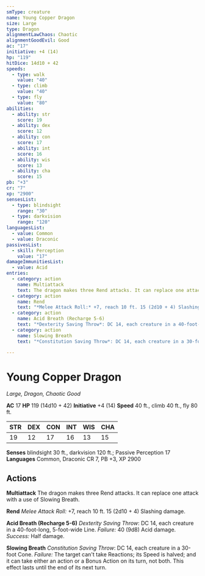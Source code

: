 ```yaml
---
smType: creature
name: Young Copper Dragon
size: Large
type: Dragon
alignmentLawChaos: Chaotic
alignmentGoodEvil: Good
ac: "17"
initiative: +4 (14)
hp: "119"
hitDice: 14d10 + 42
speeds:
  - type: walk
    value: "40"
  - type: climb
    value: "40"
  - type: fly
    value: "80"
abilities:
  - ability: str
    score: 19
  - ability: dex
    score: 12
  - ability: con
    score: 17
  - ability: int
    score: 16
  - ability: wis
    score: 13
  - ability: cha
    score: 15
pb: "+3"
cr: "7"
xp: "2900"
sensesList:
  - type: blindsight
    range: "30"
  - type: darkvision
    range: "120"
languagesList:
  - value: Common
  - value: Draconic
passivesList:
  - skill: Perception
    value: "17"
damageImmunitiesList:
  - value: Acid
entries:
  - category: action
    name: Multiattack
    text: The dragon makes three Rend attacks. It can replace one attack with a use of Slowing Breath.
  - category: action
    name: Rend
    text: "*Melee Attack Roll:* +7, reach 10 ft. 15 (2d10 + 4) Slashing damage."
  - category: action
    name: Acid Breath (Recharge 5-6)
    text: "*Dexterity Saving Throw*: DC 14, each creature in a 40-foot-long, 5-foot-wide Line. *Failure:*  40 (9d8) Acid damage. *Success:*  Half damage."
  - category: action
    name: Slowing Breath
    text: "*Constitution Saving Throw*: DC 14, each creature in a 30-foot Cone. *Failure:*  The target can't take Reactions; its Speed is halved; and it can take either an action or a Bonus Action on its turn, not both. This effect lasts until the end of its next turn."

---
```


# Young Copper Dragon
*Large, Dragon, Chaotic Good*

**AC** 17
**HP** 119 (14d10 + 42)
**Initiative** +4 (14)
**Speed** 40 ft., climb 40 ft., fly 80 ft.

| STR | DEX | CON | INT | WIS | CHA |
| --- | --- | --- | --- | --- | --- |
| 19 | 12 | 17 | 16 | 13 | 15 |

**Senses** blindsight 30 ft., darkvision 120 ft.; Passive Perception 17
**Languages** Common, Draconic
CR 7, PB +3, XP 2900

## Actions

**Multiattack**
The dragon makes three Rend attacks. It can replace one attack with a use of Slowing Breath.

**Rend**
*Melee Attack Roll:* +7, reach 10 ft. 15 (2d10 + 4) Slashing damage.

**Acid Breath (Recharge 5-6)**
*Dexterity Saving Throw*: DC 14, each creature in a 40-foot-long, 5-foot-wide Line. *Failure:*  40 (9d8) Acid damage. *Success:*  Half damage.

**Slowing Breath**
*Constitution Saving Throw*: DC 14, each creature in a 30-foot Cone. *Failure:*  The target can't take Reactions; its Speed is halved; and it can take either an action or a Bonus Action on its turn, not both. This effect lasts until the end of its next turn.
